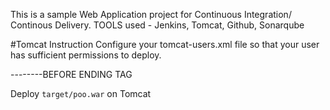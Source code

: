 This is a sample Web Application project for  Continuous Integration/ Continous Delivery.
TOOLS used - Jenkins, Tomcat, Github, Sonarqube

#Tomcat Instruction
Configure your tomcat-users.xml file so that your user has sufficient permissions to deploy.

<role rolename="manager-script"/>
<role rolename="manager-jmx"/>
<user username="tomcat" password="s3cret" roles="manager-script,manager-jmx"/>
<role rolename="admin-gui" />
<user username="admin" password="Nikkikutti123#" roles="manager-gui,admin-gui" />
--------BEFORE ENDING TAG


Deploy ```target/poo.war``` on Tomcat
 

